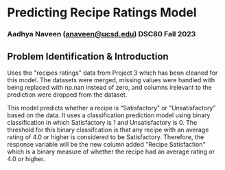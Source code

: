# Predicting Recipe Ratings Model 
### Aadhya Naveen (anaveen@ucsd.edu) DSC80 Fall 2023

## Problem Identification & Introduction
Uses the "recipes ratings" data from Project 3 which has been cleaned for this model. The datasets were merged, missing values were handled with being replaced with np.nan instead of zero, and columns irelevant to the prediction were dropped from the dataset. 

This model predicts whether a recipe is “Satisfactory” or “Unsatisfactory” based on the data. It uses a classification prediction model using binary classification in which Satisfactory is 1 and Unsatisfactory is 0. The threshold for this binary classifcation is that any recipe with an average rating of 4.0 or higher is considered to be Satisfactory. Therefore, the response variable will be the new column added "Recipe Satisfaction" which is a binary measure of whether the recipe had an average rating or 4.0 or higher. 
